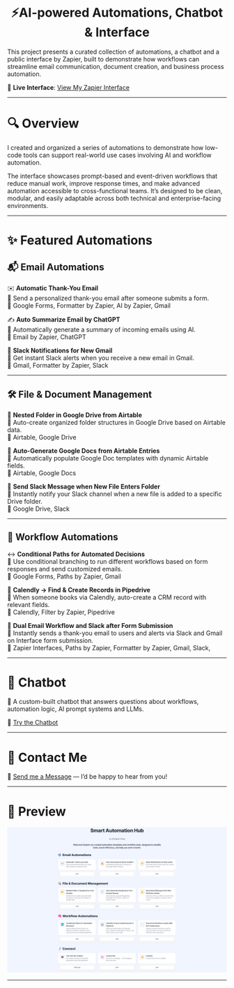 <h1 align="center">⚡AI-powered Automations, Chatbot & Interface</h1>

This project presents a curated collection of automations, a chatbot and a public interface by Zapier, built to demonstrate how workflows can streamline email communication, document creation, and business process automation.

🔗 **Live Interface**: [View My Zapier Interface](https://new-interface-2a359d.zapier.app/main)

---

# 🔍 Overview

I created and organized a series of automations to demonstrate how low-code tools can support real-world use cases involving AI and workflow automation. 

The interface showcases prompt-based and event-driven workflows that reduce manual work, improve response times, and make advanced automation accessible to cross-functional teams. It’s designed to be clean, modular, and easily adaptable across both technical and enterprise-facing environments.

---

# ✨ Featured Automations

## 📬 Email Automations

✉️ **Automatic Thank-You Email**  
📖 Send a personalized thank-you email after someone submits a form.  
🔧 Google Forms, Formatter by Zapier, AI by Zapier, Gmail

✍️ **Auto Summarize Email by ChatGPT**  
📖 Automatically generate a summary of incoming emails using AI.  
🔧 Email by Zapier, ChatGPT

📣 **Slack Notifications for New Gmail**  
📖 Get instant Slack alerts when you receive a new email in Gmail.  
🔧 Gmail, Formatter by Zapier, Slack

---

## 🛠️ File & Document Management

📂 **Nested Folder in Google Drive from Airtable**  
📖 Auto-create organized folder structures in Google Drive based on Airtable data.  
🔧 Airtable, Google Drive

📄 **Auto-Generate Google Docs from Airtable Entries**  
📖 Automatically populate Google Doc templates with dynamic Airtable fields.  
🔧 Airtable, Google Docs

🔔 **Send Slack Message when New File Enters Folder**  
📖 Instantly notify your Slack channel when a new file is added to a specific Drive folder.  
🔧 Google Drive, Slack

---

## 🧠 Workflow Automations

↔️ **Conditional Paths for Automated Decisions**  
📖 Use conditional branching to run different workflows based on form responses and send customized emails.  
🔧 Google Forms, Paths by Zapier, Gmail

🏢 **Calendly → Find & Create Records in Pipedrive**  
📖  When someone books via Calendly, auto-create a CRM record with relevant fields.  
🔧 Calendly, Filter by Zapier, Pipedrive

💬 **Dual Email Workflow and Slack after Form Submission**  
📖 Instantly sends a thank-you email to users and alerts via Slack and Gmail on Interface form submission.  
🔧 Zapier Interfaces, Paths by Zapier, Formatter by Zapier, Gmail, Slack, 


---

# 🤖 Chatbot

📖 A custom-built chatbot that answers questions about workflows, automation logic, AI prompt systems and LLMs.

🔗 [Try the Chatbot](https://new-interface-2a359d.zapier.app/chatbot)

---

# 📩 Contact Me

💬 [Send me a Message](https://new-interface-2a359d.zapier.app/contact-me) — I’d be happy to hear from you!

---

# 📸 Preview

![Zapier Interface Screenshot](https://github.com/z43zhang/zapier-automation/blob/main/data/v5.png)

---
